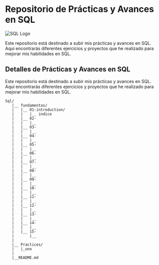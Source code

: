 # Repositorio de Prácticas y Avances en SQL

![SQL Logo](https://banner2.cleanpng.com/20180620/sou/aa6wngttl.webp)

Este repositorio está destinado a subir mis prácticas y avances en SQL. Aquí encontrarás diferentes ejercicios y proyectos que he realizado para mejorar mis habilidades en SQL.

## Detalles de Prácticas y Avances en SQL

Este repositorio está destinado a subir mis prácticas y avances en SQL. Aquí encontrarás diferentes ejercicios y proyectos que he realizado para mejorar mis habilidades en SQL.

```shell
Sql/
   |__ fundamentas/
   |   |__ 01-introduction/
   |   |   |__ indice
   |   |__ 02-
   |   |   |__
   |   |__ 03-
   |   |   |__
   |   |__ 04-
   |   |   |__
   |   |__ 05-
   |   |   |__
   |   |__ 06-
   |   |   |__
   |   |__ 07-
   |   |   |__
   |   |__ 08-
   |   |   |__
   |   |__ 09-
   |   |   |__
   |   |__ 10-
   |   |   |__
   |   |__ 11-
   |   |   |__
   |   |__ 12-
   |   |   |__
   |   |__ 13-
   |   |   |__
   |   |__ 14-
   |   |   |__
   |   |__ 15-
   |       |__
   |
   |__ Practices/
   |   |_uno
   |   
   |__README.md
```